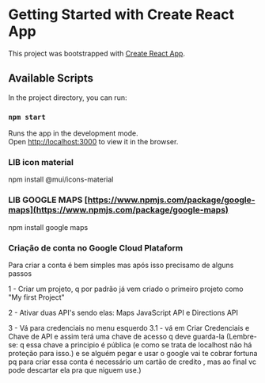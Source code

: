 # Getting Started with Create React App

This project was bootstrapped with [Create React App](https://github.com/facebook/create-react-app).

## Available Scripts

In the project directory, you can run:

### `npm start`

Runs the app in the development mode.\
Open [http://localhost:3000](http://localhost:3000) to view it in the browser.

### LIB icon material
npm install @mui/icons-material

### LIB GOOGLE MAPS [https://www.npmjs.com/package/google-maps](https://www.npmjs.com/package/google-maps)
npm install google maps

### Criação de conta no Google Cloud Plataform
Para criar a conta é bem simples mas após isso precisamo de alguns passos

1 - Criar um projeto, q por padrão já vem criado o primeiro projeto como "My first Project"

2 - Ativar duas API's sendo elas: Maps JavaScript API e Directions API

3 - Vá para credenciais no menu esquerdo
3.1 - vá em Criar Credenciais e Chave de API e assim terá uma chave de acesso q deve guarda-la (Lembre-se: q essa chave a principio é pública (e como se trata de localhost não há proteção para isso.) e se alguém pegar e usar o google vai te cobrar fortuna pq para criar essa conta é necessário um cartão de credito
, mas ao final vc pode descartar ela pra que niguem use.)

